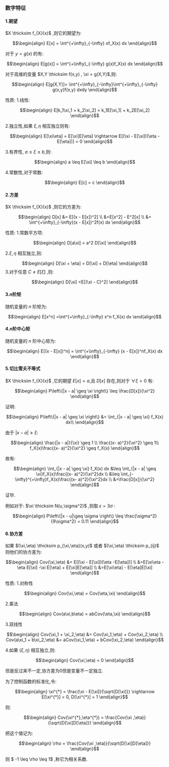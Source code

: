 ### 数字特征
#### 1.期望
$X \thicksim f_{X}(x)$ ,则它的期望为:

$$\begin{align}
    E[x] = \int^{+\infty}_{-\infty} xf_X(x) dx
\end{align}$$

对于 $y = g(x)$ 的有:

$$\begin{align}
    E[g(x)] = \int^{+\infty}_{-\infty} g(x)f_X(x) dx
\end{align}$$

对于高维的变量 $X,Y \thicksim f(x,y) , \xi = g(X,Y)$,则:

$$\begin{align}
    E[g(X,Y)]= \int^{+\infty}_{-\infty}\int^{+\infty}_{-\infty} g(x,y)f(x,y) dxdy
\end{align}$$

性质:
1.线性:

$$\begin{align}
    E[k_1\xi_1 + k_2\xi_2] = k_1E[\xi_1] + k_2E[\xi_2]
\end{align}$$

2.独立性,如果 $\xi,\eta$ 相互独立则有:

$$\begin{align}
    E[\xi\eta] = E[\xi]E[\eta] \rightarrow E[(\xi - E[\xi])(\eta - E[\eta])] = 0
\end{align}$$

3.有界性, $a \leq \xi \leq b$,则:

$$\begin{align}
    a \leq E[\xi] \leq b
\end{align}$$

4.常数性,对于常数:

$$\begin{align}
    E[c] = c
\end{align}$$


#### 2.方差
$X \thicksim f_{X}(x)$ ,则它的方差为:

$$\begin{align}
    D[x] &= E[(x - E[x])^2] \\
    &=E[x^2] - E^2[x] \\
    &= \int^{+\infty}_{-\infty}(x - E[x])^2f(x) dx
\end{align}$$

性质:
1.常数平方项:

$$\begin{align}
    D[a\xi] = a^2 D[\xi]
\end{align}$$

2.$\xi,\eta$ 相互独立,则:

$$\begin{align}
    D[\xi + \eta] = D[\xi] + D[\eta]
\end{align}$$
3.对于任意 $C \not ={E[\xi]}$ ,则:

$$\begin{align}
    D[\xi] <E[(\xi - C)^2]
\end{align}$$

#### 3.$n$阶矩
随机变量的 $n$ 阶矩为:

$$\begin{align}
    E[x^n] =\int^{+\infty}_{-\infty} x^n f_X(x) dx
\end{align}$$


#### 4.$n$阶中心矩
随机变量的 $n$ 阶中心矩为:

$$\begin{align}
    E[(x - E[x])^n] = \int^{+\infty}_{-\infty} (x - E[x])^nf_X(x) dx
\end{align}$$


#### 5.切比雪夫不等式
$X \thicksim f_{X}(x)$ ,它的期望 $E[x] = a$,且 $D[x]$ 存在,则对于 $\forall \xi >0$ 有:

$$\begin{align}
    P\left\{|x - a| \geq \xi \right\} \leq \frac{D[x]}{\xi^2}
\end{align}$$

证明:

$$\begin{align}
    P\left\{|x - a| \geq \xi \right\} &= \int_{|x - a| \geq \xi} f_X(x) dx\\
\end{align}$$


由于 $|x - a| \geq \xi$:

$$\begin{align}
    \frac{|x - a|}{\xi} \geq 1 \\
    \frac{(x- a)^2}{\xi^2} \geq 1\\
    f_X(x)\frac{(x- a)^2}{\xi^2} \geq f_X(x)
\end{align}$$

故有:

$$\begin{align}
    \int_{|x - a| \geq \xi} f_X(x) dx &\leq \int_{|x - a| \geq \xi}f_X(x)\frac{(x- a)^2}{\xi^2}dx \\
    &\leq \int_{-\infty}^{+\infty}f_X(x)\frac{(x- a)^2}{\xi^2}dx \\
    &=\frac{D[x]}{\xi^2}
\end{align}$$

证毕.

例如对于: $\xi \thicksim N(u,\sigma^2)$ ,则取 $\epsilon = 3 \sigma$ :

$$\begin{align}
    P\left\{|x - u|\geq \sigma \right\} \leq \frac{\sigma^2}{9\sigma^2} = 0.11
\end{align}$$


#### 6.协方差
如果 $(\xi,\eta) \thicksim p_{\xi,\eta}(x,y)$ 或者 $(\xi,\eta) \thicksim p_{ij}$ 则他们的协方差为:

$$\begin{align}
    Cov(\xi,\eta) &= E[(\xi - E[\xi])(\eta -E[\eta])] \\
    &=E[\xi\eta - \eta E[\xi] -\xi E[\eta] + E[\xi]E[\eta]] \\
    &=E[\xi\eta] -  E[\eta]E[\xi]
\end{align}$$

性质:
1.对称性

$$\begin{align}
    Cov(\xi,\eta) = Cov(\eta,\xi)
\end{align}$$

2.乘法

$$\begin{align}
    Cov(a\xi,b\eta) = abCov(\eta,\xi)
\end{align}$$

3.双线性

$$\begin{align}
    Cov(\xi_1 + \xi_2,\eta) &= Cov(\xi_1,\eta) + Cov(\xi_2,\eta) \\
    Cov(a\xi_1 + b\xi_2,\eta) &= aCov(\xi_1,\eta) + bCov(\xi_2,\eta)
\end{align}$$

4.如果 $(\xi,\eta)$ 相互独立,则:

$$\begin{align}
    Cov(\xi,\eta) = 0
\end{align}$$

但是反过来不一定,协方差为0但是变量不一定独立.

为了控制函数的标准化,令:

$$\begin{align}
    \xi^{*} = \frac{\xi
     - E[\xi]}{\sqrt{D[\xi]}} \rightarrow E[\xi^{*}] = 0, D[\xi^{*}] = 1
\end{align}$$

则:

$$\begin{align}
    Cov(\xi^{*},\eta^{*}) = \frac{Cov(\xi
    ,\eta)}{\sqrt{D[\xi]D[\eta]}}
\end{align}$$

把这个值记为:

$$\begin{align}
    \rho = \frac{Cov(\xi
    ,\eta)}{\sqrt{D[\xi]D[\eta]}}
\end{align}$$

则 $ -1 \leq \rho \leq 1$ ,称它为相关系数.